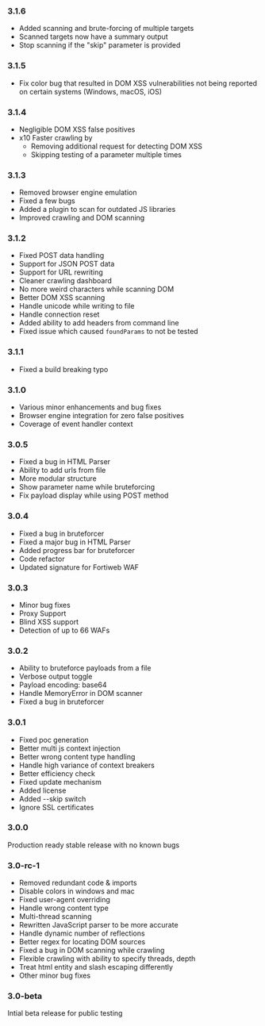 ### 3.1.6
- Added scanning and brute-forcing of multiple targets
- Scanned targets now have a summary output
- Stop scanning if the "skip" parameter is provided

### 3.1.5
- Fix color bug that resulted in DOM XSS vulnerabilities not
  being reported on certain systems (Windows, macOS, iOS)

### 3.1.4
- Negligible DOM XSS false positives
- x10 Faster crawling by
    - Removing additional request for detecting DOM XSS
    - Skipping testing of a parameter multiple times

### 3.1.3
- Removed browser engine emulation
- Fixed a few bugs
- Added a plugin to scan for outdated JS libraries
- Improved crawling and DOM scanning

### 3.1.2
- Fixed POST data handling
- Support for JSON POST data
- Support for URL rewriting
- Cleaner crawling dashboard
- No more weird characters while scanning DOM
- Better DOM XSS scanning
- Handle unicode while writing to file
- Handle connection reset
- Added ability to add headers from command line
- Fixed issue which caused `foundParams` to not be tested

### 3.1.1
- Fixed a build breaking typo

### 3.1.0
- Various minor enhancements and bug fixes
- Browser engine integration for zero false positives
- Coverage of event handler context

### 3.0.5

- Fixed a bug in HTML Parser
- Ability to add urls from file
- More modular structure
- Show parameter name while bruteforcing
- Fix payload display while using POST method

### 3.0.4

- Fixed a bug in bruteforcer
- Fixed a major bug in HTML Parser
- Added progress bar for bruteforcer
- Code refactor
- Updated signature for Fortiweb WAF

### 3.0.3

- Minor bug fixes
- Proxy Support
- Blind XSS support
- Detection of up to 66 WAFs

### 3.0.2

- Ability to bruteforce payloads from a file
- Verbose output toggle
- Payload encoding: base64
- Handle MemoryError in DOM scanner
- Fixed a bug in bruteforcer

### 3.0.1

- Fixed poc generation
- Better multi js context injection
- Better wrong content type handling
- Handle high variance of context breakers
- Better efficiency check
- Fixed update mechanism
- Added license
- Added --skip switch
- Ignore SSL certificates

### 3.0.0

Production ready stable release with no known bugs

### 3.0-rc-1

- Removed redundant code & imports
- Disable colors in windows and mac
- Fixed user-agent overriding
- Handle wrong content type
- Multi-thread scanning
- Rewritten JavaScript parser to be more accurate
- Handle dynamic number of reflections
- Better regex for locating DOM sources
- Fixed a bug in DOM scanning while crawling
- Flexible crawling with ability to specify threads, depth
- Treat html entity and slash escaping differently
- Other minor bug fixes

### 3.0-beta

Intial beta release for public testing
